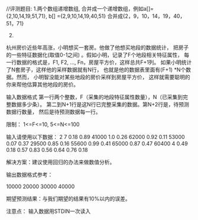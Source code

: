 //评测题目:
1.两个数组递增数组, 合并成一个递增数组，例如a[]={2,10,14,19,51,71}, b[] ={2,9,10,14,19,40,51} 合并成{2，9，10，14，19，40，51，71}

2.

杭州房价近些年高涨，小明想买一套房。他做了他想买地段的数据统计， 把房子的一些特征数据化(取值0-1之间) 。假如小明，记录了F个地段相关特征属性， 每一行数据的格式是，F1, F2, …, Fn，房屋平方价，这样总共F+1列。
如果小明统计了N套房子，这样他的采样数据就有N行， 也就是他的数据表里面有(F+1) *N个数据。然而， 小明智没能对某些地段的房价采样到房屋平方价， 这样就需要聪明的你来帮他估算其他地段的房价。

输入数据格式 第一行两个整数，F（采集的地段特征属性数量），N（已采集到完整数据多少条）。 第二到N+1行是这N行已完整采集的数据。第N+2行是，待预测数据行数量， 然后是待预测数据每一行。

限制： 1<=F<=10, 5<=N<=100

输入请使用以下数据： 2 7 0.18 0.89 41000 1.0 0.26 62000 0.92 0.11 53000 0.07 0.37 29500 0.85 0.16 55600 0.99 0.41 65000 0.87 0.47
60400 4 0.49 0.18 0.57 0.83 0.56 0.64 0.76 0.18

解决方案：建议使用回归的办法来做数值分析。

输出数据格式参考：

10000 20000 30000 40000

期望预测结果：与我们期望的结果有10%以内的误差。

注意点： 输入数据用STDIN一次读入

